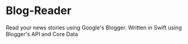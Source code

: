 # Blog-Reader
Read your news stories using Google's Blogger. Written in Swift using Blogger's API and Core Data

